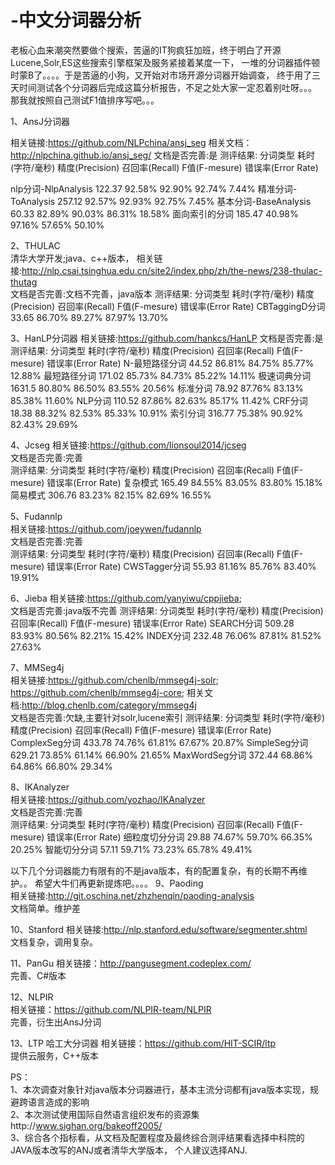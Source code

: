 
# -中文分词器分析
老板心血来潮突然要做个搜索，苦逼的IT狗疯狂加班，终于明白了开源Lucene,Solr,ES这些搜索引擎框架及服务紧接着某度一下，
一堆的分词器插件顿时蒙B了。。。。于是苦逼的小狗，又开始对市场开源分词器开始调查，
终于用了三天时间测试各个分词器后完成这篇分析报告，不足之处大家一定忍着别吐呀。。。
那我就按照自己测试F1值排序写吧。。。


1、AnsJ分词器

相关链接:https://github.com/NLPchina/ansj_seg
相关文档：http://nlpchina.github.io/ansj_seg/
文档是否完善:是
测评结果:
分词类型	         耗时(字符/毫秒)    精度(Precision)   召回率(Recall)	 F值(F-mesure)	 错误率(Error Rate)

nlp分词-NlpAnalysis	    122.37	        92.58%	         92.90%	           92.74%	         7.44%
精准分词-ToAnalysis	    257.12		92.57%		 92.93%		   92.75%	         7.45%
基本分词-BaseAnalysis	    60.33		82.89%		 90.03%		   86.31%	         18.58%
面向索引的分词		    185.47		40.98%		 97.16%	           57.65%	         50.10%



2、THULAC	
清华大学开发;java、c++版本，
相关链接:http://nlp.csai.tsinghua.edu.cn/site2/index.php/zh/the-news/238-thulac-thutag	
文档是否完善:文档不完善，java版本	
测评结果:
分词类型	      耗时(字符/毫秒)	 精度(Precision)	召回率(Recall)	 F值(F-mesure)	 错误率(Error Rate)
CBTaggingD分词	    	33.65		    86.70%		     89.27%	     87.97%	     13.70%


3、HanLP分词器
相关链接:https://github.com/hankcs/HanLP
文档是否完善:是
测评结果:
分词类型	      耗时(字符/毫秒)	 精度(Precision)	 召回率(Recall)	 F值(F-mesure)	 错误率(Error Rate)
N-最短路径分词	    44.52	          86.81%	        84.75%	         85.77%	         12.88%
最短路径分词	      171.02	        85.73%	        84.73%	         85.22%	         14.11%
极速词典分词	      1631.5	        80.80%	        86.50%	         83.55%	         20.56%
标准分词	          78.92	          87.76%	        83.13%	         85.38%	         11.60%
NLP分词	          110.52	        87.86%	        82.63%	         85.17%	         11.42%
CRF分词	          18.38	          88.32%	        82.53%	         85.33%	         10.91%
索引分词						316.77					75.38%					90.92%					 82.43%					 29.69%


4、Jcseg	
相关链接:https://github.com/lionsoul2014/jcseg	
文档是否完善:完善	
测评结果:
分词类型	   耗时(字符/毫秒)	 精度(Precision)	 召回率(Recall)	 F值(F-mesure)	 错误率(Error Rate)
复杂模式				165.49						84.55%					83.05%					83.80%					15.18%
简易模式				306.76						83.23%					82.15%					82.69%					16.55%


5、Fudannlp	
相关链接:https://github.com/joeywen/fudannlp	
文档是否完善:完善	
测评结果:
分词类型	      耗时(字符/毫秒)	 精度(Precision)	 召回率(Recall)	 F值(F-mesure)	 错误率(Error Rate)
CWSTagger分词  	55.93	             81.16%					85.76%						83.40%					19.91%


6、Jieba	
相关链接:https://github.com/yanyiwu/cppjieba;	
文档是否完善:java版不完善
测评结果:
分词类型	   耗时(字符/毫秒)	 精度(Precision)	 召回率(Recall)	 F值(F-mesure)	 错误率(Error Rate)
SEARCH分词	    509.28						83.93%						80.56%				82.21%						15.42%
INDEX分词			232.48						76.06%						87.81%				81.52%						27.63%


7、MMSeg4j 	
相关链接:https://github.com/chenlb/mmseg4j-solr;
https://github.com/chenlb/mmseg4j-core;
相关文档:http://blog.chenlb.com/category/mmseg4j	
文档是否完善:欠缺,主要针对solr,lucene索引	
测评结果:
分词类型	      耗时(字符/毫秒)	 精度(Precision)	 召回率(Recall)	 F值(F-mesure)	 错误率(Error Rate)
ComplexSeg分词	    433.78						74.76%				61.81%					67.67%						20.87%
SimpleSeg分词			629.21						73.85%				61.14%					66.90%						21.65%
MaxWordSeg分词			372.44						68.86%				64.86%					66.80%						29.34%


8、IKAnalyzer	
相关链接:https://github.com/yozhao/IKAnalyzer	
文档是否完善:完善	
测评结果:
分词类型	      耗时(字符/毫秒)	 精度(Precision)	 召回率(Recall)	 F值(F-mesure)	 错误率(Error Rate)
细粒度切分分词			29.88						74.67%					59.70%					66.35%						20.25%
智能切分分词				57.11						59.71%					73.23%					65.78%						49.41%

以下几个分词器能力有限有的不是java版本，有的配置复杂，有的长期不再维护。。
希望大牛们再更新提炼吧。。。。
9、Paoding 	
相关链接:http://git.oschina.net/zhzhenqin/paoding-analysis	
文档简单。维护差	


10、Stanford	
相关链接:http://nlp.stanford.edu/software/segmenter.shtml	
文档复杂，调用复杂。	


11、PanGu
相关链接：http://pangusegment.codeplex.com/	
完善、C#版本	

12、NLPIR	
相关链接：https://github.com/NLPIR-team/NLPIR	
完善，衍生出AnsJ分词	

13、LTP	哈工大分词器
相关链接：https://github.com/HIT-SCIR/ltp	
提供云服务，C++版本	

					
PS：		
1、本次调查对象针对java版本分词器进行，基本主流分词都有java版本实现，规避跨语言造成的影响			
2、本次测试使用国际自然语言组织发布的资源集http://www.sighan.org/bakeoff2005/			
3、综合各个指标看，从文档及配置程度及最终综合测评结果看选择中科院的JAVA版本改写的ANJ或者清华大学版本，
个人建议选择ANJ.	
